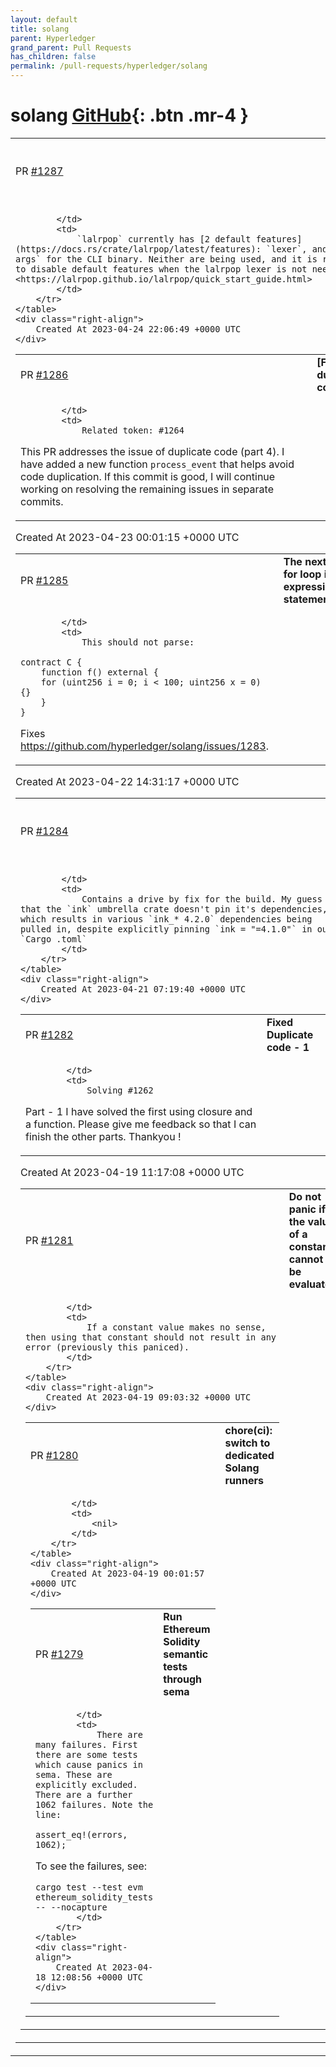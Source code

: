 ```yaml
---
layout: default
title: solang
parent: Hyperledger
grand_parent: Pull Requests
has_children: false
permalink: /pull-requests/hyperledger/solang
---
```


# solang <span class="fs-3 right-align">[GitHub](https://github.com/hyperledger/solang){: .btn .mr-4 }</span>


<div>
    <table>
        <tr>
            <td>
                PR <a href="https://github.com/hyperledger/solang/pull/1287" class=".btn">#1287</a>
            </td>
            <td>
                <b>
                    Disable default features for lalrpop
                </b>
            </td>
        </tr>
        <tr>
            <td>
                
            </td>
            <td>
                `lalrpop` currently has [2 default features](https://docs.rs/crate/lalrpop/latest/features): `lexer`, and `pico-args` for the CLI binary. Neither are being used, and it is recommended to disable default features when the lalrpop lexer is not needed: <https://lalrpop.github.io/lalrpop/quick_start_guide.html>
            </td>
        </tr>
    </table>
    <div class="right-align">
        Created At 2023-04-24 22:06:49 +0000 UTC
    </div>
</div>

<div>
    <table>
        <tr>
            <td>
                PR <a href="https://github.com/hyperledger/solang/pull/1286" class=".btn">#1286</a>
            </td>
            <td>
                <b>
                    [Fix] duplicate code (part 4)
                </b>
            </td>
        </tr>
        <tr>
            <td>
                
            </td>
            <td>
                Related token: #1264
This PR addresses the issue of duplicate code (part 4). I have added a new function `process_event` that helps avoid code duplication.
If this commit is good, I will continue working on resolving the remaining issues in separate commits.
            </td>
        </tr>
    </table>
    <div class="right-align">
        Created At 2023-04-23 00:01:15 +0000 UTC
    </div>
</div>

<div>
    <table>
        <tr>
            <td>
                PR <a href="https://github.com/hyperledger/solang/pull/1285" class=".btn">#1285</a>
            </td>
            <td>
                <b>
                    The next part of a for loop is an expression, not a statement
                </b>
            </td>
        </tr>
        <tr>
            <td>
                
            </td>
            <td>
                This should not parse:

	contract C {
	    function f() external {
		for (uint256 i = 0; i < 100; uint256 x = 0) {}
	    }
	}

Fixes https://github.com/hyperledger/solang/issues/1283.
            </td>
        </tr>
    </table>
    <div class="right-align">
        Created At 2023-04-22 14:31:17 +0000 UTC
    </div>
</div>

<div>
    <table>
        <tr>
            <td>
                PR <a href="https://github.com/hyperledger/solang/pull/1284" class=".btn">#1284</a>
            </td>
            <td>
                <b>
                    Fix new clippy 1.69 lint
                </b>
            </td>
        </tr>
        <tr>
            <td>
                
            </td>
            <td>
                Contains a drive by fix for the build. My guess is that the `ink` umbrella crate doesn't pin it's dependencies, which results in various `ink_* 4.2.0` dependencies being pulled in, despite explicitly pinning `ink = "=4.1.0"` in our `Cargo .toml`
            </td>
        </tr>
    </table>
    <div class="right-align">
        Created At 2023-04-21 07:19:40 +0000 UTC
    </div>
</div>

<div>
    <table>
        <tr>
            <td>
                PR <a href="https://github.com/hyperledger/solang/pull/1282" class=".btn">#1282</a>
            </td>
            <td>
                <b>
                    Fixed Duplicate code - 1
                </b>
            </td>
        </tr>
        <tr>
            <td>
                
            </td>
            <td>
                Solving #1262 
Part - 1
I have solved the first using closure and a function. Please give me feedback so that I can finish the other parts. 
Thankyou !
            </td>
        </tr>
    </table>
    <div class="right-align">
        Created At 2023-04-19 11:17:08 +0000 UTC
    </div>
</div>

<div>
    <table>
        <tr>
            <td>
                PR <a href="https://github.com/hyperledger/solang/pull/1281" class=".btn">#1281</a>
            </td>
            <td>
                <b>
                    Do not panic if the value of a constant cannot be evaluated
                </b>
            </td>
        </tr>
        <tr>
            <td>
                
            </td>
            <td>
                If a constant value makes no sense, then using that constant should not result in any error (previously this paniced).
            </td>
        </tr>
    </table>
    <div class="right-align">
        Created At 2023-04-19 09:03:32 +0000 UTC
    </div>
</div>

<div>
    <table>
        <tr>
            <td>
                PR <a href="https://github.com/hyperledger/solang/pull/1280" class=".btn">#1280</a>
            </td>
            <td>
                <b>
                    chore(ci): switch to dedicated Solang runners
                </b>
            </td>
        </tr>
        <tr>
            <td>
                
            </td>
            <td>
                <nil>
            </td>
        </tr>
    </table>
    <div class="right-align">
        Created At 2023-04-19 00:01:57 +0000 UTC
    </div>
</div>

<div>
    <table>
        <tr>
            <td>
                PR <a href="https://github.com/hyperledger/solang/pull/1279" class=".btn">#1279</a>
            </td>
            <td>
                <b>
                    Run Ethereum Solidity semantic tests through sema
                </b>
            </td>
        </tr>
        <tr>
            <td>
                
            </td>
            <td>
                There are many failures. First there are some tests which cause panics in sema. These are explicitly excluded. There are a further 1062 failures. Note the line:

	assert_eq!(errors, 1062);

To see the failures, see:

	cargo test --test evm ethereum_solidity_tests -- --nocapture
            </td>
        </tr>
    </table>
    <div class="right-align">
        Created At 2023-04-18 12:08:56 +0000 UTC
    </div>
</div>


